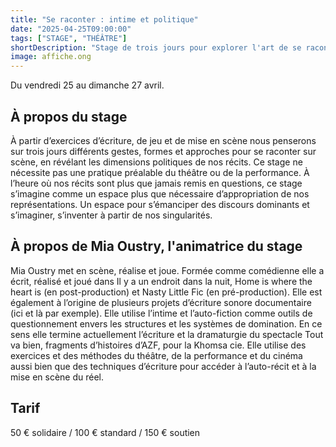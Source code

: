 ```yaml
---
title: "Se raconter : intime et politique"
date: "2025-04-25T09:00:00"
tags: ["STAGE", "THÉÂTRE"]
shortDescription: "Stage de trois jours pour explorer l'art de se raconter sur scène et révéler la dimension politique des récits personnels."
image: affiche.ong
---
```


Du vendredi 25 au dimanche 27 avril.

## À propos du stage

À partir d’exercices d’écriture, de jeu et de mise en scène nous penserons sur trois jours différents gestes, formes et approches pour se raconter sur scène, en révélant les dimensions politiques de nos récits. Ce stage ne nécessite pas une pratique préalable du théâtre ou de la performance. À l’heure où nos récits sont plus que jamais remis en questions, ce stage s’imagine comme un espace plus que nécessaire d’appropriation de nos représentations. Un espace pour s’émanciper des discours dominants et s’imaginer, s’inventer à partir de nos singularités.

## À propos de Mia Oustry, l'animatrice du stage

Mia Oustry met en scène, réalise et joue. Formée comme comédienne elle a écrit, réalisé et joué dans Il y a un endroit dans la nuit, Home is where the heart is (en post-production) et Nasty Little Fic (en pré-production). Elle est également à l’origine de plusieurs projets d’écriture sonore documentaire (ici et là par exemple). Elle utilise l’intime et l’auto-fiction comme outils de questionnement envers les structures et les systèmes de domination. En ce sens elle termine actuellement l’écriture et la dramaturgie du spectacle Tout va bien, fragments d’histoires d’AZF, pour la Khomsa cie. Elle utilise des exercices et des méthodes du théâtre, de la performance et du cinéma aussi bien que des techniques d’écriture pour accéder à l’auto-récit et à la mise en scène du réel.

## Tarif

50 € solidaire / 100 € standard / 150 € soutien
